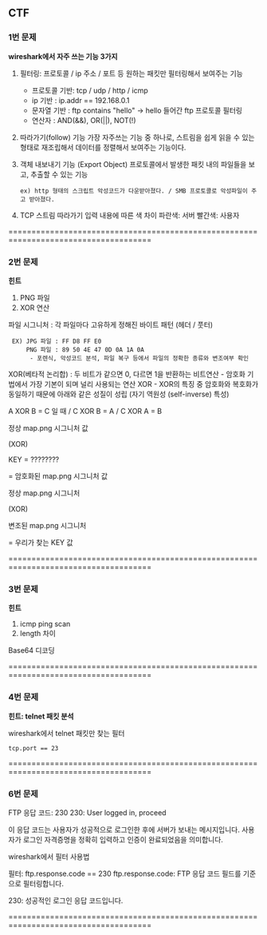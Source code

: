 ## CTF

### 1번 문제

**wireshark에서 자주 쓰는 기능 3가지**

1. 필터링: 프로토콜 / ip 주소 / 포트 등 원하는 패킷만 필터링해서 보여주는 기능
     - 프로토콜 기반: tcp / udp / http / icmp
     - ip 기반 : ip.addr == 192.168.0.1
     - 문자열 기반 : ftp contains "hello" -> hello 들어간 ftp 프로토콜 필터링
     - 연산자 : AND(&&), OR(||), NOT(!)

2. 따라가기(follow) 기능
     가장 자주쓰는 기능 중 하나로, 스트림을 쉽게 읽을 수 있는 형태로 재조립해서 데이터를 정렬해서 보여주는 기능이다.

3. 객체 내보내기 기능 (Export Object)
       프로토콜에서 발생한 패킷 내의 파일들을 보고, 추출할 수 있는 기능
   
       ex) http 형태의 스크립트 악성코드가 다운받아졌다. / SMB 프로토콜로 악성파일이 주고 받아졌다.

5. TCP 스트림 따라가기 입력 내용에 따른 색 차이
    파란색: 서버
    빨간색: 사용자

=====================================================================================

### 2번 문제

**힌트**
1. PNG 파일
2. XOR 연산


파일 시그니처 : 각 파일마다 고유하게 정해진 바이트 패턴 (헤더 / 풋터)

     EX) JPG 파일 : FF D8 FF E0
         PNG 파일 : 89 50 4E 47 0D 0A 1A 0A
          - 포렌식, 악성코드 분석, 파일 복구 등에서 파일의 정확한 종류와 변조여부 확인

XOR(베타적 논리합) : 두 비트가 같으면 0, 다르면 1을 반환하는 비트연산
          - 암호화 기법에서 가장 기본이 되며 널리 사용되는 연산 XOR
          - XOR의 특징 중 암호화와 복호화가 동일하기 때문에 아래와 같은 성질이 성립 (자기 역원성 (self-inverse) 특성)


A XOR B = C 일 때 / C XOR B = A / C XOR A = B


정상 map.png 시그니처 값

(XOR)

KEY = ????????

= 암호화된 map.png 시그니처 값

정상 map.png 시그니처

(XOR)

변조된 map.png 시그니처

= 우리가 찾는 KEY 값

=====================================================================================

### 3번 문제

**힌트**
1. icmp ping scan
2. length 차이


Base64 디코딩

=====================================================================================

### 4번 문제

**힌트: telnet 패킷 분석**

wireshark에서 telnet 패킷만 찾는 필터

```
tcp.port == 23
```

=====================================================================================

### 6번 문제

FTP 응답 코드: 230
230: User logged in, proceed

이 응답 코드는 사용자가 성공적으로 로그인한 후에 서버가 보내는 메시지입니다. 사용자가 로그인 자격증명을 정확히 입력하고 인증이 완료되었음을 의미합니다.

wireshark에서 필터 사용법

필터: ftp.response.code == 230
ftp.response.code: FTP 응답 코드 필드를 기준으로 필터링합니다.

230: 성공적인 로그인 응답 코드입니다.

=====================================================================================

